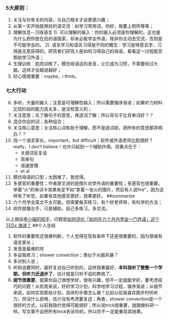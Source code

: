 ### 5大原则：
1. 关注与你有关的内容，与自己相关才会更感兴趣；
2. 从第一天开始就用目的语交流：如学习常用词，你好，我要上厕所等等；
3. 理解信息--习得语言
    1). 可以理解的输入：你的输入必须是你理解的，这也是为什么把你放在目的语国家，却未必能学会外语，除非你主动去交流，否则是不可能学会的。
    2). 语言学习和语言习得是不同的概念：学习是特意去学，习得是无意获得的。研究者们研究人是如何习得自己的母语，看看这一过程能否帮助学习外语；
4. 生理训练：肌肉训练了，模仿母语这的发音，让它成为习惯，不需要经过大脑，这样才会越说越好；
5. 好心情很重要：maybe，i think。


### 七大行动
6. 多听，大量的输入；注意是可理解性输入；所以需要循序渐进；如果听力材料比现阶段的能力高太多，是没有意义的；
7. 关注意思；先了解句子的意思，再逐词了解；所以背句子比背单词好？？
8. 混合你会的词；各种组合；
9. 关注核心意思；关注核心词有助于理解，而不是逐词抠，把所有的意思都弄明白？？
10. 找一个语言家长，important，but difficult；软件或外语老师比配偶好？really，I don't believe！也许只起到一个辅助作用。但重点在于：
    - 关键词反复说
    - 简单句
    - 语速放慢
    - et al
11. 模仿母语的口型；太困难了，我觉得。
12. 多感官的重要性；作者原文讲的是图片对学外语的重要性；多感官也很重要。举着“火”的单词卡效果肯定不如“拿着一张火的图片，然后有人说fire”，因为这样有了听觉，如果有其他感官更好，效果更好。
      ##summarize
13. 六个月学会英文不太可能，但需要每天练习，有个好老师带，有科学的方法；
14. 软件就像左手，只是辅助，自己多练习，多交流。

以上摘自[李小喵的知乎](https://www.zhihu.com/people/USA_edu)，问题是[如何评价「如何在六个月内学会一门外语」这个 TEDx 演讲？](https://www.zhihu.com/question/38481223)
##个人总结
1. 软件的重要性还很难判断，个人觉得在现有条件下还是很重要的，因为很难有语言家长；
2. 发音是最难的坎
3. 多自我练习；shower convection；类似于头脑风暴？
4. 多对别人说；
5. 听和说要同时，最好复述自己听到的，这样效果最好，**本科我听了整整一个学期，但听力还退步了**，估计就是只听不说的弊病了。
6. **细节很重要**，就算你自己很想学好，很有兴趣，但不一定就能学好，要考虑技巧的问题！从宏观来说，好的学习计划，科学地学习过程，循序渐进；从细节来说，如何实现那些计划，具体的步骤怎么做？比如以前我喜欢跑步时听听力，但没什么卵用，估计没有考虑要复述；再者，shower convection是一个很好的方式，以前我隐约觉得可能很好；所以说trick很重要，就跟做科研一样，写文章不会把所有trick告诉你的，所以你不一定能重现其结果。
